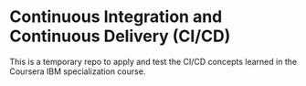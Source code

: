 # Continuous Integration and Continuous Delivery (CI/CD)

This is a temporary repo to apply and test the CI/CD concepts learned in the Coursera IBM specialization course.
